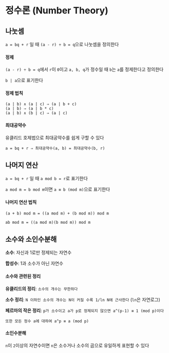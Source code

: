 # 정수론 (Number Theory)
## 나눗셈

`a = bq + r` 일 때 `(a - r) ÷ b = q`으로 나눗셈을 정의한다

#### 정제

`(a - r) ÷ b = q`에서 `r`이 `0`이고 `a, b, q`가 정수일 때 `b`는 `a`를 정제한다고 정의한다

`b | a`으로 표기한다

#### 정제 법칙

```
(a | b) ∧ (a | c) ⇒ (a | b + c)
(a | b) ⇒ (a | b * c)
(a | b) ∧ (b | c) ⇒ (a | c)
```

#### 최대공약수

유클리드 호제법으로 최대공약수를 쉽게 구할 수 있다

`a = bq + r ⇒ 최대공약수(a, b) = 최대공약수(b, r)`

## 나머지 연산

`a = bq + r` 일 때 `a mod b = r`로 표기한다

`a mod m = b mod m`이면 `a ≡ b (mod m)`으로 표기한다

#### 나머지 연산 법칙

`(a + b) mod m = ((a mod m) + (b mod m)) mod m`

`ab mod m = ((a mod m)(b mod m)) mod m`

## 소수와 소인수분해

**소수**: 자신과 1로만 정제되는 자연수

**합성수**: 1과 소수가 아닌 자연수

#### 소수와 관련된 정리

**유클리드의 정리**: `소수의 개수는 무한하다`

**소수 정리**: `N 이하인 소수의 개수는 N이 커질 수록 1/ln N에 근사한다` (`ln`은 자연로그)

**페르마의 작은 정리**: `p가 소수이고 a가 p로 정제되지 않으면 a^(p-1) ≡ 1 (mod p)이다`

`또한 모든 정수 a에 대하여 a^p ≡ a (mod p)`

#### 소인수분해

`n`이 `2`이상의 자연수이면 `n`은 소수거나 소수의 곱으로 유일하게 표현할 수 있다

